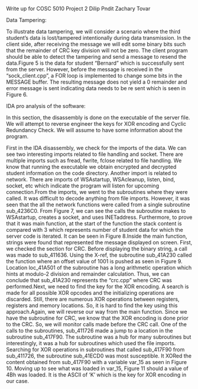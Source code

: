 Write up for COSC 5010 Project 2
Dilip Pndit
Zachary Tovar

Data Tampering: 

To illustrate data tampering, we will consider a scenario where the third 
student’s data is lost/tampered intentionally during data transmission. In the 
client side, after receiving the message we will edit some binary bits such that 
the remainder of CRC key division will not be zero. The client program should be 
able to detect the tampering and send a message to resend the data.Figure 5 is the 
data for student “Bernard” which is successfully sent from the server. However, 
before the message is received in the “sock_client.cpp”, a FOR loop is implemented 
to change some bits in the MESSAGE buffer. The resulting message does not yield a 0 
remainder and error message is sent indicating data needs to be re sent which is 
seen in Figure 6.

IDA pro analysis of the software:

In this section, the disassembly is done on the executable of the server file. We 
will attempt to reverse engineer the keys for XOR encoding and Cyclic Redundancy Check. 
We will assume to have some information about the program. 

First in the IDA disassembly, we check for the imports of the data. We can see two 
interesting imports related to file handling and socket. There are multiple imports 
such as fread, fwrite, fclose related to file handling. We know that running the 
executable we obtain encrypted and decrypted student information on the code directory.
Another import is related to network. There are imports of WSAstartup, WSAcleanup, listen, 
bind, socket, etc which indicate the program will listen for upcoming connection.From the 
imports, we went to the subroutines where they were called. It was difficult to decode 
anything from file imports. However, it was seen that the all the network functions were 
called from a single subroutine sub_4236C0. From Figure 7, we can see the calls the 
subroutine makes to WSAstartup, creates a socket, and uses INETaddress. Furthermore, to 
prove that it was main function, at the start of the function the stack content is compared 
with 3 which represents number of student data for which the server code is iterated. It can 
be seen in Figure 8.Inside the main function, strings were found that represented the message 
displayed on screen. First, we checked the section for CRC. Before displaying the binary 
string, a call was made to sub_411636. Using the X-ref, the subroutine sub_41A230 called the 
function where an offset value of 1001 is pushed as seen in Figure 9. Location loc_41A501 of 
the subroutine has a long arithmetic operation which hints at modulo-2 division and remainder 
calculation. Thus, we can conclude that sub_41A230 represents the “crc.cpp” where CRC was 
performed.Next, we need to find the key for the XOR encoding. A search is made for all 
possible XOR opcodes and the initializing operations are discarded. Still, there are numerous 
XOR operations between registers, registers and memory locations. So, it is hard to find the 
key using this approach.Again, we will reverse our way from the main function. Since we have 
the subroutine for CRC, we know that the XOR encoding is done prior to the CRC. So, we will 
monitor calls made before the CRC call. One of the calls to the subroutines, sub_411726 made 
a jump to a location in the subroutine sub_417F90. The subroutine was a hub for many subroutines 
but interestingly, it was a hub for subroutines which used the file imports. Searching for XOR 
operations in subroutines that called sub_417F90 from sub_411726, the subroutine sub_41ECD0 was 
most susceptible. It XORed the content obtained from sub_417F90 with a variable var_15 as seen 
in Figure 10. Moving up to see what was loaded in var_15, Figure 11 should a value of 4Bh was 
loaded. It is the ASCII of ‘K’ which is the key for XOR encoding in our case.
